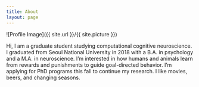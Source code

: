 ```yaml
---
title: About
layout: page
---
```

![Profile Image]({{ site.url }}/{{ site.picture }})

Hi, I am a graduate student studying computational cognitive neuroscience. I graduated from Seoul National University in 2018 with a B.A. in psychology and a M.A. in neuroscience. I’m interested in how humans and animals learn from rewards and punishments to guide goal-directed behavior. I’m applying for PhD programs this fall to continue my research. I like movies, beers, and changing seasons. 

